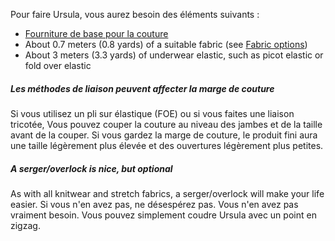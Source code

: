 Pour faire Ursula, vous aurez besoin des éléments suivants :

- [Fourniture de base pour la couture](/docs/sewing/basic-sewing-supplies)
- About 0.7 meters (0.8 yards) of a suitable fabric (see [Fabric options](/docs/patterns/ursula/fabric))
- About 3 meters (3.3 yards) of underwear elastic, such as picot elastic or fold over elastic

<Tip>

##### Les méthodes de liaison peuvent affecter la marge de couture

Si vous utilisez un pli sur élastique (FOE) ou si vous faites une liaison tricotée, Vous pouvez couper la couture au niveau des jambes et de la taille avant de la couper. Si vous gardez la marge de couture, le produit fini aura une taille légèrement plus élevée et des ouvertures légèrement plus petites.

##### A serger/overlock is nice, but optional

As with all knitwear and stretch fabrics, a serger/overlock will make your life easier. Si vous n'en avez pas, ne désespérez pas. Vous n'en avez pas vraiment besoin. Vous pouvez simplement coudre Ursula avec un point en zigzag.

</Tip>
